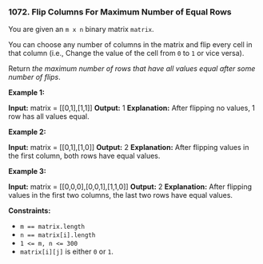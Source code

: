 ### 1072\. Flip Columns For Maximum Number of Equal Rows

You are given an `m x n` binary matrix `matrix`.

You can choose any number of columns in the matrix and flip every cell in that column (i.e., Change the value of the cell from `0` to `1` or vice versa).

Return _the maximum number of rows that have all values equal after some number of flips_.

**Example 1:**

**Input:** matrix = \[\[0,1\],\[1,1\]\]
**Output:** 1
**Explanation:** After flipping no values, 1 row has all values equal.

**Example 2:**

**Input:** matrix = \[\[0,1\],\[1,0\]\]
**Output:** 2
**Explanation:** After flipping values in the first column, both rows have equal values.

**Example 3:**

**Input:** matrix = \[\[0,0,0\],\[0,0,1\],\[1,1,0\]\]
**Output:** 2
**Explanation:** After flipping values in the first two columns, the last two rows have equal values.

**Constraints:**

*   `m == matrix.length`
*   `n == matrix[i].length`
*   `1 <= m, n <= 300`
*   `matrix[i][j]` is either `0` or `1`.
